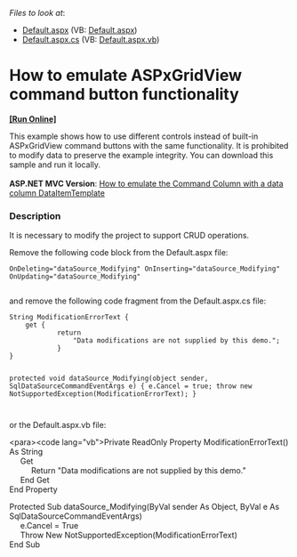<!-- default file list -->
*Files to look at*:

* [Default.aspx](./CS/WebSite/Default.aspx) (VB: [Default.aspx](./VB/WebSite/Default.aspx))
* [Default.aspx.cs](./CS/WebSite/Default.aspx.cs) (VB: [Default.aspx.vb](./VB/WebSite/Default.aspx.vb))
<!-- default file list end -->
# How to emulate ASPxGridView command button functionality
<!-- run online -->
**[[Run Online]](https://codecentral.devexpress.com/e4664/)**
<!-- run online end -->


<p>This example shows how to use different controls instead of built-in ASPxGridView command buttons with the same functionality. It is prohibited to modify data to preserve the example integrity. You can download this sample and run it locally.<br /><br /><strong>ASP.NET MVC Version</strong>: <a href="https://www.devexpress.com/Support/Center/p/E4058">How to emulate the Command Column with a data column DataItemTemplate</a></p>


<h3>Description</h3>

<p>It is necessary to modify the project to support CRUD operations.</p>
<p>Remove the following code block from the Default.aspx file:</p>
<code lang="aspx">OnDeleting="dataSource_Modifying" OnInserting="dataSource_Modifying" OnUpdating="dataSource_Modifying"

</code>
<p>and remove the following code fragment from the Default.aspx.cs file:</p>
<code lang="cs">String ModificationErrorText {
	get {
        	return
                "Data modifications are not supplied by this demo.";
            }
}

protected void dataSource_Modifying(object sender, SqlDataSourceCommandEventArgs e) {
	e.Cancel = true;
        throw new NotSupportedException(ModificationErrorText);
}

</code>
<p>or the Default.aspx.vb file:</p>
&lt;para&gt;&lt;code lang="vb"&gt;Private ReadOnly Property ModificationErrorText() As String &nbsp;&nbsp;&nbsp;&nbsp;&nbsp;<br /> &nbsp;&nbsp;&nbsp;&nbsp;&nbsp;Get &nbsp;&nbsp;&nbsp;&nbsp;&nbsp;&nbsp;&nbsp;&nbsp;&nbsp;&nbsp;<br /> &nbsp;&nbsp;&nbsp;&nbsp;&nbsp;&nbsp;&nbsp;&nbsp;&nbsp;&nbsp;Return "Data modifications are not supplied by this demo." &nbsp;&nbsp;&nbsp;&nbsp;&nbsp;&nbsp;&nbsp;&nbsp;&nbsp;&nbsp;<br /> &nbsp;&nbsp;&nbsp;&nbsp;&nbsp;End Get <br /> End Property
<p>Protected Sub dataSource_Modifying(ByVal sender As Object, ByVal e As SqlDataSourceCommandEventArgs) &nbsp;&nbsp;&nbsp;&nbsp;&nbsp;<br /> &nbsp;&nbsp;&nbsp;&nbsp;&nbsp;e.Cancel = True &nbsp;&nbsp;&nbsp;&nbsp;&nbsp;<br /> &nbsp;&nbsp;&nbsp;&nbsp;&nbsp;Throw New NotSupportedException(ModificationErrorText) <br /> End Sub</p>

<br/>



